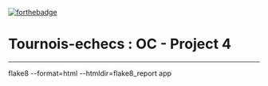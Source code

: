 [![forthebadge](https://forthebadge.com/images/badges/made-with-python.svg)](https://forthebadge.com)
# Tournois-echecs : OC - Project 4
---
flake8 --format=html --htmldir=flake8_report app
